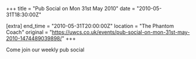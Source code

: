 +++
title = "Pub Social on Mon 31st May 2010"
date = "2010-05-31T18:30:00Z"

[extra]
end_time = "2010-05-31T20:00:00Z"
location = "The Phantom Coach"
original = "https://uwcs.co.uk/events/pub-social-on-mon-31st-may-2010-1474489039898/"
+++

Come join our weekly pub social

